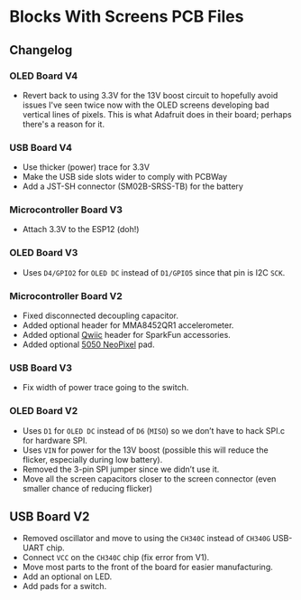 # Blocks With Screens PCB Files

## Changelog

### OLED Board V4

* Revert back to using 3.3V for the 13V boost circuit to hopefully avoid issues I've seen twice now with the OLED screens developing bad vertical lines of pixels. This is what Adafruit does in their board; perhaps there's a reason for it.

### USB Board V4

* Use thicker (power) trace for 3.3V
* Make the USB side slots wider to comply with PCBWay
* Add a JST-SH connector (SM02B-SRSS-TB) for the battery

### Microcontroller Board V3

* Attach 3.3V to the ESP12 (doh!)

### OLED Board V3

* Uses `D4/GPIO2` for `OLED DC` instead of `D1/GPIO5` since that pin is I2C `SCK`.

### Microcontroller Board V2

* Fixed disconnected decoupling capacitor.
* Added optional header for MMA8452QR1 accelerometer.
* Added optional [Qwiic](https://www.sparkfun.com/qwiic) header for SparkFun accessories.
* Added optional [5050 NeoPixel](https://www.adafruit.com/product/1655) pad.

### USB Board V3

* Fix width of power trace going to the switch.

### OLED Board V2

* Uses `D1` for `OLED DC` instead of `D6` (`MISO`) so we don’t have to hack SPI.c for hardware SPI.
* Uses `VIN` for power for the 13V boost (possible this will reduce the flicker, especially during low battery).
* Removed the 3-pin SPI jumper since we didn’t use it.
* Move all the screen capacitors closer to the screen connector (even smaller chance of reducing flicker)

## USB Board V2

* Removed oscillator and move to using the `CH340C` instead of `CH340G` USB-UART chip.
* Connect `VCC` on the `CH340C` chip (fix error from V1).
* Move most parts to the front of the board for easier manufacturing.
* Add an optional on LED.
* Add pads for a switch.
